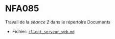 # NFA085

Travail de la *séance 2* dans le répertoire Documents  
- Fichier: 
[`client_serveur_web.md`](Documents/client_serveur_web.md)

